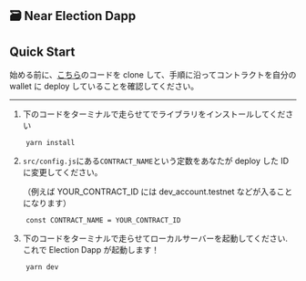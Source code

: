 ## 🗃 **Near Election Dapp**

## **Quick Start**

始める前に、[こちら](https://github.com/honganji/near-voting-contract)のコードを clone して、手順に沿ってコントラクトを自分の wallet に deploy していることを確認してください。

---

1. 下のコードをターミナルで走らせてでライブラリをインストールしてください

```
    yarn install
```

2. `src/config.js`にある`CONTRACT_NAME`という定数をあなたが deploy した ID に変更してください。

   （例えば YOUR_CONTRACT_ID には dev_account.testnet などが入ることになります）

```
    const CONTRACT_NAME = YOUR_CONTRACT_ID
```

3. 下のコードをターミナルで走らせてローカルサーバーを起動してください.
   これで Election Dapp が起動します！

```
    yarn dev
```
